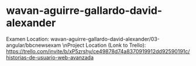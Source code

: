 # wavan-aguirre-gallardo-david-alexander
Examen Location: wavan-aguirre-gallardo-david-alexander/03-angular/bbcnewsexam
\nProject Location (Lonk to Trello): https://trello.com/invite/b/xP5zrshy/ce49878d74a8370919912dd92590191c/historias-de-usuario-web-avanzada

